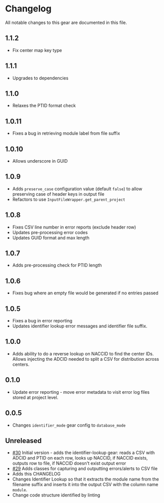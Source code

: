 # Changelog

All notable changes to this gear are documented in this file.

## 1.1.2
* Fix center map key type
  
## 1.1.1
* Upgrades to dependencies
  
## 1.1.0
* Relaxes the PTID format check
  
## 1.0.11
* Fixes a bug in retrieving module label from file suffix
  
## 1.0.10
* Allows underscore in GUID
  
## 1.0.9
* Adds `preserve_case` configuration value (default `false`) to allow preserving case of header keys in output file
* Refactors to use `InputFileWrapper.get_parent_project`

## 1.0.8
* Fixes CSV line number in error reports (exclude header row)
* Updates pre-processing error codes
* Updates GUID format and max length
  
## 1.0.7
* Adds pre-processing check for PTID length

## 1.0.6
* Fixes bug where an empty file would be generated if no entries passed

## 1.0.5
* Fixes a bug in error reporting
* Updates identifier lookup error messages and identifier file suffix.

## 1.0.0
* Adds ability to do a reverse lookup on NACCID to find the center IDs.
  Allows injecting the ADCID needed to split a CSV for distribution across centers.

## 0.1.0
* Update error reporting - move error metadata to visit error log files stored at project level.
  
## 0.0.5
* Changes `identifier_mode` gear config to `database_mode`
  
## Unreleased

* [#30](https://github.com/naccdata/flywheel-gear-extensions/pull/30) Initial version - adds the identifier-lookup gear: reads a CSV with ADCID and PTID on each row, looks up NACCID, if NACCID exists, outputs row to file, if NACCID doesn't exist output error
* [#29](https://github.com/naccdata/flywheel-gear-extensions/pull/29) Adds classes for capturing and outputting errors/alerts to CSV file
* Adds this CHANGELOG
* Changes Identifier Lookup so that it extracts the module name from the filename suffix and inserts it into the output CSV with the column name `module`.
* Change code structure identified by linting

